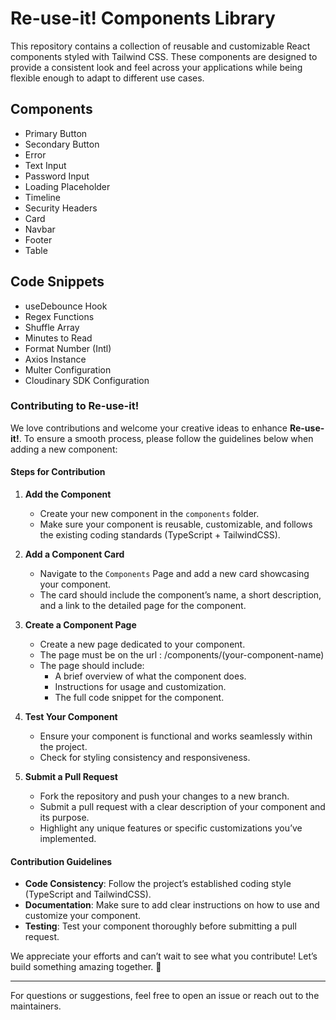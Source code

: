 # Re-use-it! Components Library

This repository contains a collection of reusable and customizable React components styled with Tailwind CSS. These components are designed to provide a consistent look and feel across your applications while being flexible enough to adapt to different use cases.

## Components

   - Primary Button
   - Secondary Button
   - Error
   - Text Input
   - Password Input
   - Loading Placeholder
   - Timeline
   - Security Headers
   - Card
   - Navbar
   - Footer
   - Table

## Code Snippets

   - useDebounce Hook
   - Regex Functions
   - Shuffle Array
   - Minutes to Read
   - Format Number (Intl)
   - Axios Instance
   - Multer Configuration
   - Cloudinary SDK Configuration


### Contributing to Re-use-it!  

We love contributions and welcome your creative ideas to enhance **Re-use-it!**. To ensure a smooth process, please follow the guidelines below when adding a new component:  

#### Steps for Contribution  

1. **Add the Component**  
   - Create your new component in the `components` folder.  
   - Make sure your component is reusable, customizable, and follows the existing coding standards (TypeScript + TailwindCSS).  

2. **Add a Component Card**  
   - Navigate to the `Components` Page and add a new card showcasing your component.  
   - The card should include the component’s name, a short description, and a link to the detailed page for the component.  

3. **Create a Component Page**  
   - Create a new page dedicated to your component.  
   - The page must be on the url :  /components/(your-component-name)
   - The page should include:  
     - A brief overview of what the component does.  
     - Instructions for usage and customization.  
     - The full code snippet for the component.  

4. **Test Your Component**  
   - Ensure your component is functional and works seamlessly within the project.  
   - Check for styling consistency and responsiveness.  

5. **Submit a Pull Request**  
   - Fork the repository and push your changes to a new branch.  
   - Submit a pull request with a clear description of your component and its purpose.  
   - Highlight any unique features or specific customizations you’ve implemented.  

#### Contribution Guidelines  
- **Code Consistency**: Follow the project’s established coding style (TypeScript and TailwindCSS).  
- **Documentation**: Make sure to add clear instructions on how to use and customize your component.  
- **Testing**: Test your component thoroughly before submitting a pull request.  

We appreciate your efforts and can’t wait to see what you contribute! Let’s build something amazing together. 🚀  

---  

For questions or suggestions, feel free to open an issue or reach out to the maintainers.